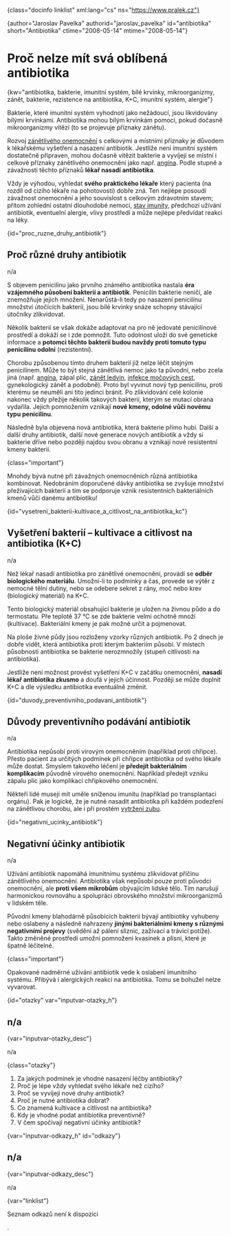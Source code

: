 
{class="docinfo linklist" xml:lang="cs" ns="https://www.pralek.cz"}

{author="Jaroslav Pavelka" authorid="jaroslav_pavelka" id="antibiotika" short="Antibiotika" ctime="2008-05-14" mtime="2008-05-14"}

# Proč nelze mít svá oblíbená antibiotika

{kw="antibiotika, bakterie, imunitní systém, bílé krvinky, mikroorganizmy, zánět, bakterie, rezistence na antibiotika, K+C, imunitní systém, alergie"}

Bakterie, které imunitní systém vyhodnotí jako nežádoucí, jsou likvidovány bílými krvinkami. Antibiotika mohou bílým krvinkám pomoci, pokud dočasně mikroorganizmy vítězí (to se projevuje příznaky zánětu).

Rozvoj [zánětlivého onemocnění][1] s celkovými a místními příznaky je důvodem k lékařskému vyšetření a nasazení antibiotik. Jestliže není imunitní systém dostatečně připraven, mohou dočasně vítězit bakterie a vyvíjejí se místní i celkové příznaky zánětlivého onemocnění jako např. [angína][2]. Podle stupně a závažnosti těchto příznaků **lékař nasadí antibiotika**.

Vždy je výhodou, vyhledat **svého praktického lékaře** který pacienta (na rozdíl od cizího lékaře na pohotovosti) dobře zná. Ten nejlépe posoudí závažnost onemocnění a jeho souvislost s celkovým zdravotním stavem; přitom zohlední ostatní dlouhodobé nemoci, [stav imunity][3], předchozí užívání antibiotik, eventuelní alergie, vlivy prostředí a může nejlépe předvídat reakci na léky.

{id="proc\_ruzne\_druhy_antibiotik"}

## Proč různé druhy antibiotik

n/a

S objevem penicilínu jako prvního známého antibiotika nastala **éra vzájemného působení bakterií a antibiotik**. Penicilín bakterie neničí, ale znemožňuje jejich množení. Nenarůstá-li tedy po nasazení penicilínu množství útočících bakterií, jsou bílé krvinky snáze schopny stávající útočníky zlikvidovat.

Několik bakterií se však dokáže adaptovat na pro ně jedovaté penicilínové prostředí a dokáží se i zde pomnožit. Tuto odolnost uloží do své genetické informace a **potomci těchto bakterií budou navždy proti tomuto typu penicilínu odolní** (rezistentní).

Chorobu způsobenou tímto druhem bakterií již nelze léčit stejným penicilínem. Může to být stejná zánětlivá nemoc jako ta původní, nebo zcela jiná (např. [angína][2], zápal plic, [zánět ledvin][4], [infekce močových cest][5], gynekologický zánět a podobně). Proto byl vyvinut nový typ penicilínu, proti kterému se neuměli ani tito jedinci bránit. Po zlikvidování celé kolonie nakonec vždy přežije několik takových bakterií, kterým se mutací obrana vydařila. Jejich pomnožením vznikají **nové kmeny, odolné vůči novému typu penicilínu**.

Následně byla objevena nová antibiotika, která bakterie přímo hubí. Další a další druhy antibiotik, další nové generace nových antibiotik a vždy si bakterie dříve nebo později najdou svou obranu a vznikají nové resistentní kmeny bakterií.

{class="important"}

Mnohdy bývá nutné při závažných onemocněních různá antibiotika kombinovat. Nedobráním doporučené dávky antibiotika se zvyšuje množství přežívajících bakterií a tím se podporuje vznik resistentních bakteriálních kmenů vůči danému antibiotiku!

{id="vysetreni\_bakterii-kultivace\_a\_citlivost\_na\_antibiotika\_kc"}

## Vyšetření bakterií – kultivace a citlivost na antibiotika (K+C)

n/a

Než lékař nasadí antibiotika pro zánětlivé onemocnění, provádí se **odběr biologického materiálu**. Umožní-li to podmínky a čas, provede se výtěr z nemocné tělní dutiny, nebo se odebere sekret z rány, moč nebo krev (biologický materiál) na K+C.

Tento biologický materiál obsahující bakterie je uložen na živnou půdo a do termostatu. Pře teplotě 37 °C se zde bakterie velmi ochotně množí (kultivace). Bakteriální kmeny je pak možné určit a pojmenovat.

Na ploše živné půdy jsou rozloženy vzorky různých antibiotik. Po 2 dnech je dobře vidět, která antibiotika proti kterým bakteriím působí. V místech působnosti antibiotika se bakterie nerozmnožily (stupeň citlivosti na antibiotika).

Jestliže není možnost provést vyšetření K+C v začátku onemocnění, **nasadí lékař antibiotika zkusmo** a doufá v jejich účinnost. Později se může doplnit K+C a dle výsledku antibiotika eventuálně změnit.

{id="duvody\_preventivniho\_podavani_antibiotik"}

## Důvody preventivního podávání antibiotik

n/a

Antibiotika nepůsobí proti virovým onemocněním (například proti chřipce). Přesto pacient za určitých podmínek při chřipce antibiotika od svého lékaře může dostat. Smyslem takového léčení je **předejít bakteriálním komplikacím** původně virového onemocnění. Například předejít vzniku zápalu plic jako komplikaci chřipkového onemocnění.

Někteří lidé musejí mít uměle sníženou imunitu (například po transplantaci orgánu). Pak je logické, že je nutné nasadit antibiotika při každém podezření na zánětlivou chorobu, ale i při prostém [vytržení zubu][6].

{id="negativni\_ucinky\_antibiotik"}

## Negativní účinky antibiotik

n/a

Užívání antibiotik napomáhá imunitnímu systému zlikvidovat příčinu zánětlivého onemocnění. Antibiotika však nepůsobí pouze proti původci onemocnění, ale **proti všem mikrobům** obývajícím lidské tělo. Tím narušují harmonickou rovnováhu a spolupráci obrovského množství mikroorganizmů v lidském těle.

Původní kmeny blahodárně působících bakterií bývají antibiotiky vyhubeny nebo oslabeny a následně nahrazeny **jinými bakteriálními kmeny s různými negativními projevy** (svědění až pálení sliznic, zažívací a trávicí potíže). Takto změněné prostředí umožní pomnožení kvasinek a plísní, které je špatně léčitelné.

{class="important"}

Opakované nadměrné užívání antibiotik vede k oslabení imunitního systému. Přibývá i alergických reakcí na antibiotika. Tomu se bohužel nelze vyvarovat.

{id="otazky" var="inputvar-otazky_h"}

## n/a

{var="inputvar-otazky_desc"}

n/a

{class="otazky"}

  1. Za jakých podmínek je vhodné nasazení léčby antibiotiky?
  2. Proč je lépe vždy vyhledat svého lékaře než cizího?
  3. Proč se vyvíjejí nové druhy antibiotik?
  4. Proč je nutné antibiotika dobrat?
  5. Co znamená kultivace a citlivost na antibiotika?
  6. Kdy je vhodné podat antibiotika preventivně?
  7. V čem spočívají negativní účinky antibiotik?

{var="inputvar-odkazy_h" id="odkazy"}

## n/a

{var="inputvar-odkazy_desc"}

n/a

{var="linklist"}

Seznam odkazů není k dispozici

 [1]: zanet
 [2]: bolest_v_krku_angina
 [3]: imunita
 [4]: mocove_kameny
 [5]: zanet_mocoveho_mechyre
 [6]: mikroorganizmy
.
